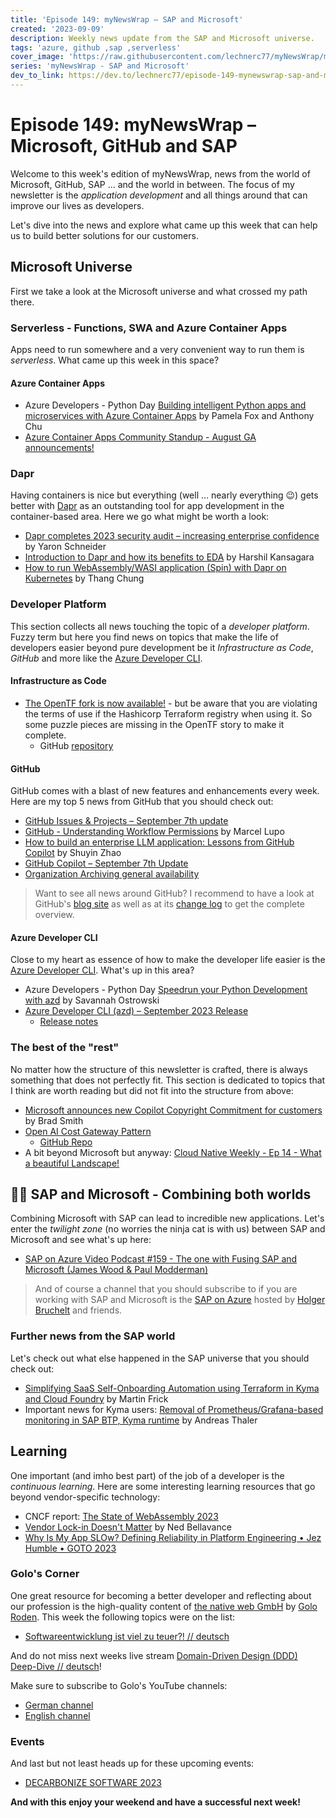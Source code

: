```yaml
---
title: 'Episode 149: myNewsWrap – SAP and Microsoft'
created: '2023-09-09'
description: Weekly news update from the SAP and Microsoft universe.
tags: 'azure, github ,sap ,serverless'
cover_image: 'https://raw.githubusercontent.com/lechnerc77/myNewsWrap/main/episodes/cover-images/episode149small.png'
series: 'myNewsWrap - SAP and Microsoft'
dev_to_link: https://dev.to/lechnerc77/episode-149-mynewswrap-sap-and-microsoft-gjk
---
```


# Episode 149: myNewsWrap – Microsoft, GitHub and SAP

Welcome to this week's edition of myNewsWrap, news from the world of Microsoft, GitHub, SAP ... and the world in between. The focus of my newsletter is the *application development* and all things around that can improve our lives as developers.

Let's dive into the news and explore what came up this week that can help us to build better solutions for our customers.

## Microsoft Universe

First we take a look at the Microsoft universe and what crossed my path there.

### Serverless - Functions, SWA and Azure Container Apps

Apps need to run somewhere and a very convenient way to run them is *serverless*. What came up this week in this space?

#### Azure Container Apps

* Azure Developers - Python Day [Building intelligent Python apps and microservices with Azure Container Apps](https://www.youtube.com/watch?v=9xxpn-bJes0&t=14548s) by Pamela Fox and Anthony Chu
* [Azure Container Apps Community Standup - August GA announcements!](https://www.youtube.com/live/zt9ZSkmhydU?si=88aG_J6yrX7fK1bN)

### Dapr

Having containers is nice but everything (well ... nearly everything 😉) gets better with [Dapr](https://dapr.io/) as an outstanding tool for app development in the container-based area. Here we go what might be worth a look:

* [Dapr completes 2023 security audit – increasing enterprise confidence](https://www.cncf.io/blog/2023/09/06/dapr-completes-2023-security-audit-increasing-enterprise-confidence/) by Yaron Schneider
* [Introduction to Dapr and how its benefits to EDA](https://medium.com/@harshil_kansagara/introduction-to-dapr-and-how-its-benefits-to-eda-f8903b923735) by Harshil Kansagara
* [How to run WebAssembly/WASI application (Spin) with Dapr on Kubernetes](https://dev.to/thangchung/how-to-run-webassemblywasi-application-spin-with-dapr-on-kubernetes-2b8n) by Thang Chung

### Developer Platform

This section collects all news touching the topic of a *developer platform*. Fuzzy term but here you find news on topics that make the life of developers easier beyond pure development be it *Infrastructure as Code*, *GitHub* and more like the [Azure Developer CLI](https://github.com/Azure/azure-dev).  

#### Infrastructure as Code

* [The OpenTF fork is now available!](https://opentf.org/fork) - but be aware that you are violating the terms of use if the Hashicorp Terraform registry when using it. So some puzzle pieces are missing in the OpenTF story to make it complete.
  * GitHub [repository](https://github.com/opentffoundation/opentf)

#### GitHub

GitHub comes with a blast of new features and enhancements every week. Here are my top 5 news from GitHub that you should check out:

* [GitHub Issues & Projects – September 7th update](https://github.blog/changelog/2023-09-07-github-issues-projects-september-7th-update/)
* [GitHub - Understanding Workflow Permissions](https://dev.to/pwd9000/fgjgghjgh-19ka) by Marcel Lupo
* [How to build an enterprise LLM application: Lessons from GitHub Copilot](https://github.blog/2023-09-06-how-to-build-an-enterprise-llm-application-lessons-from-github-copilot/) by Shuyin Zhao
* [GitHub Copilot – September 7th Update](https://github.blog/changelog/2023-09-07-github-copilot-september-7th-update/)
* [Organization Archiving general availability](https://github.blog/changelog/2023-09-06-organization-archiving-general-availability/)

> Want to see all news around GitHub? I recommend to have a look at GitHub's [blog site](https://github.blog/) as well as at its [change log](https://github.blog/changelog/) to get the complete overview.

#### Azure Developer CLI

Close to my heart as essence of how to make the developer life easier is the [Azure Developer CLI](https://github.com/Azure/azure-dev). What's up in this area?

* Azure Developers - Python Day [Speedrun your Python Development with azd](https://www.youtube.com/watch?v=9xxpn-bJes0&t=3399s) by Savannah Ostrowski
* [Azure Developer CLI (azd) – September 2023 Release](https://devblogs.microsoft.com/azure-sdk/azure-developer-cli-azd-september-2023-release/)
  * [Release notes](https://github.com/Azure/azure-dev/releases/tag/azure-dev-cli_1.3.0)

### The best of the "rest"

No matter how the structure of this newsletter is crafted, there is always something that does not perfectly fit. This section is dedicated to topics that I think are worth reading but did not fit into the structure from above:

* [Microsoft announces new Copilot Copyright Commitment for customers](https://blogs.microsoft.com/on-the-issues/2023/09/07/copilot-copyright-commitment-ai-legal-concerns/) by Brad Smith
* [Open AI Cost Gateway Pattern](https://theprestonverse.com/2023/08/30/open-ai-cost-gateway-pattern/)
  * [GitHub Repo](https://github.com/ThePreston/Custom-Rate-Limiter-API#open-ai-cost-gateway-pattern)
* A bit beyond Microsoft but anyway: [Cloud Native Weekly - Ep 14 - What a beautiful Landscape!](https://www.youtube.com/live/-6ke04Ohc4w?si=3ll4qwQOy36XD2IE)

## 🐱‍👤 SAP and Microsoft - Combining both worlds

Combining Microsoft with SAP can lead to incredible new applications. Let's enter the *twilight zone* (no worries the ninja cat is with us) between SAP and Microsoft and see what's up here:

* [SAP on Azure Video Podcast #159 - The one with Fusing SAP and Microsoft (James Wood & Paul Modderman)](https://youtu.be/Ynycc7m7zpk?si=kanNDoJ-VXKfWp5D)

> And of course a channel that you should subscribe to if you are working with SAP and Microsoft is the [SAP on Azure](https://www.youtube.com/@SAPonAzure) hosted by [Holger Bruchelt](https://www.linkedin.com/in/holger-bruchelt/) and friends.

### Further news from the SAP world

Let's check out what else happened in the SAP universe that you should check out:

* [Simplifying SaaS Self-Onboarding Automation using Terraform in Kyma and Cloud Foundry](https://blogs.sap.com/2023/09/07/simplifying-saas-self-onboarding-automation-using-terraform-in-kyma-and-cloud-foundry/) by Martin Frick
* Important news for Kyma users: [Removal of Prometheus/Grafana-based monitoring in SAP BTP, Kyma runtime](https://blogs.sap.com/2023/09/07/removal-of-prometheus-grafana-based-monitoring-in-sap-btp-kyma-runtime/) by Andreas Thaler

## Learning

One important (and imho best part) of the job of a developer is the *continuous learning*. Here are some interesting learning resources that go beyond vendor-specific technology:

* CNCF report: [The State of WebAssembly 2023](https://www.cncf.io/reports/the-state-of-webassembly-2023/)
* [Vendor Lock-in Doesn't Matter](https://youtu.be/5c93eUUcalU?si=qVKmLv4tfAJZSuRU) by Ned Bellavance
* [Why Is My App SLOw? Defining Reliability in Platform Engineering • Jez Humble • GOTO 2023](https://youtu.be/es3DNd5Qipg?si=V7hhTJva4OrpIcYN)

### Golo's Corner

One great resource for becoming a better developer and reflecting about our profession is the high-quality content of [the native web GmbH](https://thenativeweb.io/) by [Golo Roden](https://twitter.com/goloroden). This week the following topics were on the list:

* [Softwareentwicklung ist viel zu teuer?! // deutsch](https://youtu.be/hnXeSX74Zn4?si=vvjSoQEDz50Eq7xp)

And do not miss next weeks live stream [Domain-Driven Design (DDD) Deep-Dive // deutsch](https://www.youtube.com/watch?v=heCTZ7P2-Po)!

Make sure to subscribe to Golo's YouTube channels:

* [German channel](https://www.youtube.com/@thenativeweb)
* [English channel](https://www.youtube.com/@thenativeweb-en)

### Events

And last but not least heads up for these upcoming events:

* [DECARBONIZE SOFTWARE 2023](https://decarb.greensoftware.foundation/)

**And with this enjoy your weekend and have a successful next week!**
